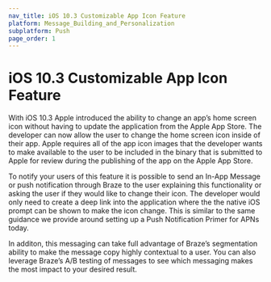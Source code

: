 ```yaml
---
nav_title: iOS 10.3 Customizable App Icon Feature
platform: Message_Building_and_Personalization
subplatform: Push
page_order: 1
---
```

# iOS 10.3 Customizable App Icon Feature

With iOS 10.3 Apple introduced the ability to change an app’s home screen icon without having to update the application from the Apple App Store. The developer can now allow the user to change the home screen icon inside of their app. Apple requires all of the app icon images that the developer wants to make available to the user to be included in the binary that is submitted to Apple for review during the publishing of the app on the Apple App Store.

To notify your users of this feature it is possible to send an In-App Message or push notification through Braze to the user explaining this functionality or asking the user if they would like to change their icon. The developer would only need to create a deep link into the application where the the native iOS prompt can be shown to make the icon change. This is similar to the same guidance we provide around setting up a Push Notification Primer for APNs today.

In additon, this messaging can take full advantage of Braze’s segmentation ability to make the message copy highly contextual to a user. You can also leverage Braze’s A/B testing of messages to see which messaging makes the most impact to your desired result.
